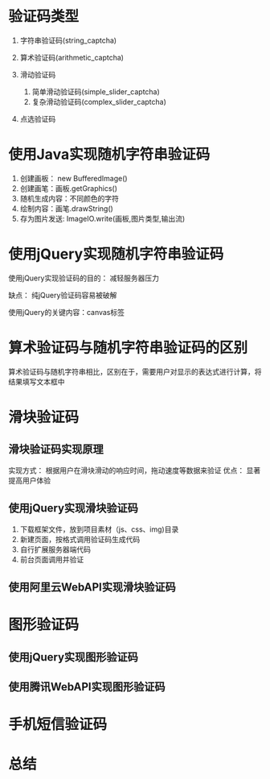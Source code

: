 # 验证码类型

1. 字符串验证码(string_captcha)

2. 算术验证码(arithmetic_captcha)

3. 滑动验证码
    1. 简单滑动验证码(simple_slider_captcha)
    2. 复杂滑动验证码(complex_slider_captcha)

4. 点选验证码

























# 使用Java实现随机字符串验证码

1. 创建画板： new BufferedImage()
2. 创建画笔：画板.getGraphics()
3. 随机生成内容：不同颜色的字符
4. 绘制内容：画笔.drawString()
5. 存为图片发送: ImageIO.write(画板,图片类型,输出流)



# 使用jQuery实现随机字符串验证码

使用jQuery实现验证码的目的： 减轻服务器压力

缺点： 纯jQuery验证码容易被破解

使用jQuery的关键内容：canvas标签


# 算术验证码与随机字符串验证码的区别

算术验证码与随机字符串相比，区别在于，需要用户对显示的表达式进行计算，将结果填写文本框中


# 滑块验证码

## 滑块验证码实现原理
实现方式： 根据用户在滑块滑动的响应时间，拖动速度等数据来验证
优点： 显著提高用户体验

## 使用jQuery实现滑块验证码
1. 下载框架文件，放到项目素材（js、css、img)目录
2. 新建页面，按格式调用验证码生成代码
3. 自行扩展服务器端代码
4. 前台页面调用并验证

## 使用阿里云WebAPI实现滑块验证码



# 图形验证码

## 使用jQuery实现图形验证码

## 使用腾讯WebAPI实现图形验证码

# 手机短信验证码

# 总结
